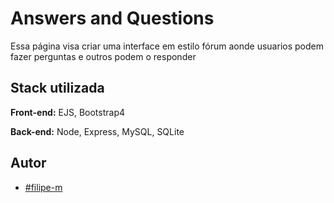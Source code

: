 
# Answers and Questions

Essa página visa criar uma interface em estilo fórum aonde usuarios podem fazer perguntas e outros podem o responder


## Stack utilizada

**Front-end:** EJS, Bootstrap4

**Back-end:** Node, Express, MySQL, SQLite


## Autor

- [#filipe-m](https://github.com/Filipe-m)

